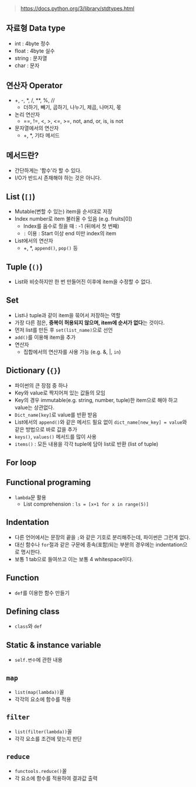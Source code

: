 > https://docs.python.org/3/library/stdtypes.html

## 자료형 Data type
- int : 4byte 정수
- float : 4byte 실수
- string : 문자열
- char : 문자

## 연산자 Operator

- +, \-, \*, /, \*\*, %, //
  - 더하기, 빼기, 곱하기, 나누기, 제곱, 나머지, 몫
- 논리 연산자
  - ==, !=, <, \>, <=, \>=, not, and, or, is, is not
- 문자열에서의 연산자
  - +, \*, 기타 메서드

## 메서드란?

- 간단하게는 '함수'라 할 수 있다.
- I/O가 반드시 존재해야 하는 것은 아니다.

## List (`[]`)
* Mutable(변할 수 있는) item을 순서대로 저장
* Index number로 item 불러올 수 있음 (e.g. fruits[0])
	- Index를 음수로 줬을 때 : -1 (뒤에서 첫 번째)
	- `:` 이용 : Start 이상 end 미만 index의 item
* List에서의 연산자
	- +, \*, `append()`, `pop()` 등

## Tuple (`()`)
- List와 비슷하지만 한 번 만들어진 이후에 item을 수정할 수 없다.

## Set
- List나 tuple과 같이 item을 묶어서 저장하는 역할
- 가장 다른 점은, **중복이 허용되지 않으며, item에 순서가 없다**는 것이다.
- 먼저 list를 만든 후 `set(list_name)`으로 선언
- `add()`를 이용해 item을 추가
- 연산자
	- 집합에서의 연산자를 사용 가능 (e.g. &, |, `in`)

## Dictionary (`{}`)
- 파이썬의 큰 장점 중 하나
- Key와 value로 짝지어져 있는 값들의 모임
- Key의 경우 immutable(e.g. string, number, tuple)한 item으로 해야 하고 value는 상관없다.
- `Dict_name[key]`로 value를 반환 받음
- List에서의 `append()`와 같은 메서드 필요 없이 `dict_name[new_key] = value`와 같은 방법으로 바로 값을 추가
- `keys()`, `values()` 메서드를 많이 사용
- `items()` : 모든 내용을 각각 tuple에 담아 list로 반환 (list of tuple)

## For loop

## Functional programing
- `lambda`문 활용
	- List comprehension : `ls = [x+1 for x in range(5)]`

## Indentation

- 다른 언어에서는 문장의 끝을 `;`와 같은 기호로 분리해주는데, 파이썬은 그런게 없다.
- 대신 함수나 `for`절과 같은 구문에 종속(포함)되는 부분의 경우에는 indentation으로 명시한다.
- 보통 1 tab으로 들여쓰고 이는 보통 4 whitespace이다.

## Function
- `def`를 이용한 함수 만들기

## Defining class
- `class`와 `def`

## Static & instance variable
- `self.변수`에 관한 내용

## `map`
- `list(map(lambda))`꼴
- 각각의 요소에 함수를 적용

## `filter`
- `list(filter(lambda))`꼴
- 각각 요소를 조건에 맞는지 판단

## `reduce`
- `functools.reduce()`꼴
- 각 요소에 함수를 적용하여 결과값 출력
